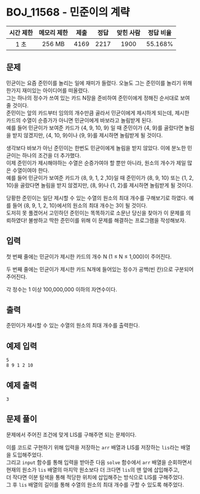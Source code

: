 # BOJ_11568 - 민준이의 계략

| 시간 제한 | 메모리 제한 | 제출 | 정답 | 맞힌 사람 | 정답 비율 |
| :-------: | :---------: | :--: | :--: | :-------: | :-------: |
|   1 초    |   256 MB    | 4169 | 2217 |   1900    |  55.168%  |

## 문제

민균이는 요즘 준민이를 놀리는 일에 재미가 들렸다. 오늘도 그는 준민이를 놀리기 위해 한가지 재미있는 아이디어를 떠올렸다.  
그는 하나의 정수가 쓰여 있는 카드 N장을 준비하여 준민이에게 정해진 순서대로 보여줄 것이다.  
준민이는 앞의 카드부터 임의의 개수만큼 골라서 민균이에게 제시하게 되는데, 제시한 카드의 수열이 순증가가 아니면 민균이에게 바보라고 놀림받게 된다.  
예를 들어 민균이가 보여준 카드가 {4, 9, 10, 9} 일 때 준민이가 {4, 9}를 골랐다면 놀림을 받지 않겠지만, {4, 10, 9}이나 {9, 9}를 제시하면 놀림받게 될 것이다.

생각보다 바보가 아닌 준민이는 한번도 민균이에게 놀림을 받지 않았다. 이에 분노한 민균이는 하나의 조건을 더 추가했다.  
이제 준민이가 제시해야하는 수열은 순증가여야 할 뿐만 아니라, 원소의 개수가 제일 많은 수열이여야 한다.  
예를 들어 민균이가 보여준 카드가 {8, 9, 1, 2 ,10}일 때 준민이가 {8, 9, 10} 또는 {1, 2, 10}을 골랐다면 놀림을 받지 않겠지만, {8, 9}나 {1, 2}를 제시하면 놀림받게 될 것이다.

당황한 준민이는 일단 제시할 수 있는 수열의 원소의 최대 개수를 구해보기로 하였다. 예를 들어 {8, 9, 1, 2, 10}에서의 원소의 최대 개수는 3이 될 것이다.  
도저히 못 풀겠어서 고민하던 준민이는 똑똑하기로 소문난 당신을 찾아가 이 문제를 의뢰하였다! 불쌍하고 딱한 준민이를 위해 이 문제를 해결하는 프로그램을 작성해보자.

## 입력

첫 번째 줄에는 민균이가 제시한 카드의 개수 N (1 ≤ N ≤ 1,000)이 주어진다.

두 번째 줄에는 민균이가 제시한 카드 N개에 들어있는 정수가 공백(빈 칸)으로 구분되어 주어진다.

각 정수는 1 이상 100,000,000 이하의 자연수이다.

## 출력

준민이가 제시할 수 있는 수열의 원소의 최대 개수를 출력한다.

## 예제 입력

```
5
8 9 1 2 10
```

## 예제 출력

```
3
```

## 문제 풀이

문제에서 주어진 조건에 맞게 LIS를 구해주면 되는 문제이다.

이를 코드로 구현하기 위해 입력을 저장하는 `arr` 배열과 LIS를 저장하는 `lis`라는 배열을 도입해주었다.  
그리고 `input` 함수를 통해 입력을 받아준 다음 `solve` 함수에서 `arr` 배열을 순회하면서 현재의 원소가 `lis` 배열의 마지막 원소보다 더 크다면 `lis`의 맨 앞에 삽입해주고,  
더 작다면 이분 탐색을 통해 적당한 위치에 삽입해주는 방식으로 LIS를 구해주었다.  
그 후 `lis` 배열의 길이를 통해 수열의 원소의 최대 개수를 구할 수 있도록 해주었다.
